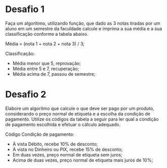 # Desafio 1

Faça um algorítimo, utilizando função, que dado as 3 notas tiradas por um aluno em um semestre da faculdade calcule e imprima a sua média e a sua classificação conforme a tabela abaixo.

Média = (nota 1 + nota 2 + nota 3) / 3;

Classificação:

- Média menor que 5, reprovação;
- Média entre 5 e 7, recuperação;
- Média acima de 7, passou de semestre;

# Desafio 2

Elabore um algoritmo que calcule o que deve ser pago por um produto, considerando o preço normal de etiqueta e a escolha da condição de pagamento.
Utilize os códigos da tabela a seguir para ler qual a condição de pagamento escolhida e efetuar o cálculo adequado.

Código Condição de pagamento:

- À vista Débito, recebe 10% de desconto;
- À vista no Dinheiro ou PIX, recebe 15% de desconto;
- Em duas vezes, preço normal de etiqueta sem juros;
- Acima de duas vezes, preço normal de etiqueta mais juros de 10%;
